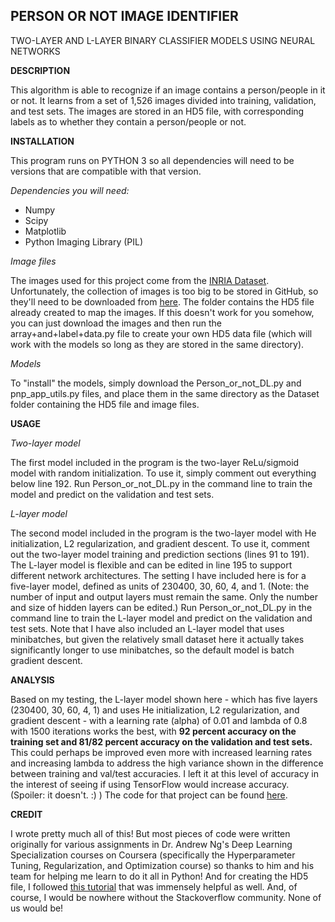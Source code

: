 ## PERSON OR NOT IMAGE IDENTIFIER

TWO-LAYER AND L-LAYER BINARY CLASSIFIER MODELS USING NEURAL NETWORKS

**DESCRIPTION** 

This algorithm is able to recognize if an image contains a person/people in it or not. It learns from a set of 1,526 images divided into training, validation, and test sets. The images are stored in an HD5 file, with corresponding labels as to whether they contain a person/people or not.

**INSTALLATION**

This program runs on PYTHON 3 so all dependencies will need to be versions that are compatible with that version.

*Dependencies you will need:*

- Numpy
- Scipy
- Matplotlib
- Python Imaging Library (PIL)

*Image files*

The images used for this project come from the [INRIA Dataset](http://pascal.inrialpes.fr/data/human/). Unfortunately, the collection of images is too big to be stored in GitHub, so they'll need to be downloaded from [here](https://www.dropbox.com/s/ebnuk1nmibvcs7s/Dataset.zip?dl=0). The folder contains the HD5 file already created to map the images. If this doesn't work for you somehow, you can just download the images and then run the array+and+label+data.py file to create your own HD5 data file (which will work with the models so long as they are stored in the same directory).

*Models*

To "install" the models, simply download the Person_or_not_DL.py and pnp_app_utils.py files, and place them in the same directory as the Dataset folder containing the HD5 file and image files.

**USAGE**

*Two-layer model*

The first model included in the program is the two-layer ReLu/sigmoid model with random initialization. To use it, simply comment out everything below line 192. Run Person_or_not_DL.py in the command line to train the model and predict on the validation and test sets.

*L-layer model*

The second model included in the program is the two-layer model with He initialization, L2 regularization, and gradient descent. To use it, comment out the two-layer model training and prediction sections (lines 91 to 191). The L-layer model is flexible and can be edited in line 195 to support different network architectures. The setting I have included here is for a five-layer model, defined as units of 230400, 30, 60, 4, and 1. (Note: the number of input and output layers must remain the same. Only the number and size of hidden layers can be edited.) Run Person_or_not_DL.py in the command line to train the L-layer model and predict on the validation and test sets. Note that I have also included an L-layer model that uses minibatches, but given the relatively small dataset here it actually takes significantly longer to use minibatches, so the default model is batch gradient descent. 

**ANALYSIS**

Based on my testing, the L-layer model shown here - which has five layers (230400, 30, 60, 4, 1) and uses He initialization, L2 regularization, and gradient descent - with a learning rate (alpha) of 0.01 and lambda of 0.8 with 1500 iterations works the best, with **92 percent accuracy on the training set and 81/82 percent accuracy on the validation and test sets.** This could perhaps be improved even more with increased learning rates and increasing lambda to address the high variance shown in the difference between training and val/test accuracies. I left it at this level of accuracy in the interest of seeing if using TensorFlow would increase accuracy. (Spoiler: it doesn't. :) ) The code for that project can be found [here](https://github.com/priyankaincode/Person-Image-Classifier-NN-with-TensorFlow).

**CREDIT**

I wrote pretty much all of this! But most pieces of code were written originally for various assignments in Dr. Andrew Ng's Deep Learning Specialization courses on Coursera (specifically the Hyperparameter Tuning, Regularization, and Optimization course) so thanks to him and his team for helping me learn to do it all in Python! And for creating the HD5 file, I followed [this tutorial](http://machinelearninguru.com/deep_learning/data_preparation/hdf5/hdf5.html) that was immensely helpful as well. And, of course, I would be nowhere without the Stackoverflow community. None of us would be!
